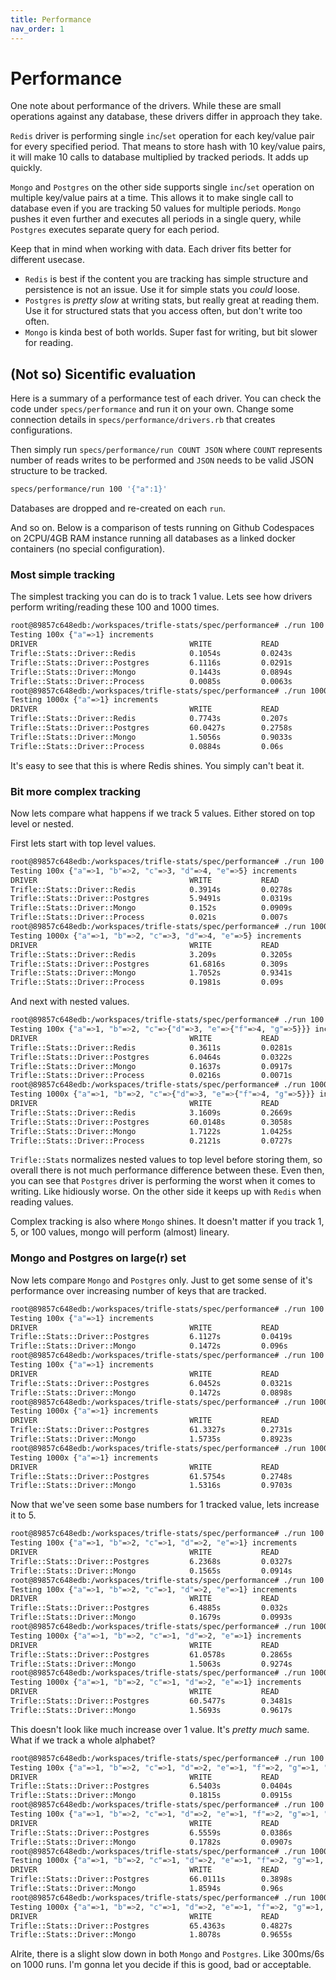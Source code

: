 ```yaml
---
title: Performance
nav_order: 1
---
```


# Performance

One note about performance of the drivers. While these are small operations against any database, these drivers differ in approach they take.

`Redis` driver is performing single `inc`/`set` operation for each key/value pair for every specified period. That means to store hash with 10 key/value pairs, it will make 10 calls to database multiplied by tracked periods. It adds up quickly.

`Mongo` and `Postgres` on the other side supports single `inc`/`set` operation on multiple key/value pairs at a time. This allows it to make single call to database even if you are tracking 50 values for multiple periods. `Mongo` pushes it even further and executes all periods in a single query, while `Postgres` executes separate query for each period.

Keep that in mind when working with data. Each driver fits better for different usecase.

- `Redis` is best if the content you are tracking has simple structure and persistence is not an issue. Use it for simple stats you _could_ loose.
- `Postgres` is _pretty slow_ at writing stats, but really great at reading them. Use it for structured stats that you access often, but don't write too often.
- `Mongo` is kinda best of both worlds. Super fast for writing, but bit slower for reading.

## (Not so) Sicentific evaluation

Here is a summary of a performance test of each driver. You can check the code under `specs/performance` and run it on your own. Change some connection details in `specs/performance/drivers.rb` that creates configurations.

Then simply run `specs/performance/run COUNT JSON` where `COUNT` represents number of reads writes to be performed and `JSON` needs to be valid JSON structure to be tracked.

```sh
specs/performance/run 100 '{"a":1}'
```

Databases are dropped and re-created on each `run`.

And so on. Below is a comparison of tests running on Github Codespaces on 2CPU/4GB RAM instance running all databases as a linked docker containers (no special configuration).

### Most simple tracking

The simplest tracking you can do is to track 1 value. Lets see how drivers perform writing/reading these 100 and 1000 times.

```sh
root@89857c648edb:/workspaces/trifle-stats/spec/performance# ./run 100 '{"a":1}'
Testing 100x {"a"=>1} increments
DRIVER                                  WRITE           READ
Trifle::Stats::Driver::Redis            0.1054s         0.0243s
Trifle::Stats::Driver::Postgres         6.1116s         0.0291s
Trifle::Stats::Driver::Mongo            0.1443s         0.0894s
Trifle::Stats::Driver::Process          0.0085s         0.0063s
root@89857c648edb:/workspaces/trifle-stats/spec/performance# ./run 1000 '{"a":1}'
Testing 1000x {"a"=>1} increments
DRIVER                                  WRITE           READ
Trifle::Stats::Driver::Redis            0.7743s         0.207s
Trifle::Stats::Driver::Postgres         60.0427s        0.2758s
Trifle::Stats::Driver::Mongo            1.5056s         0.9033s
Trifle::Stats::Driver::Process          0.0884s         0.06s
```

It's easy to see that this is where Redis shines. You simply can't beat it.

### Bit more complex tracking

Now lets compare what happens if we track 5 values. Either stored on top level or nested.

First lets start with top level values. 

```sh
root@89857c648edb:/workspaces/trifle-stats/spec/performance# ./run 100 '{"a":1,"b":2,"c":3,"d":4,"e":5}'
Testing 100x {"a"=>1, "b"=>2, "c"=>3, "d"=>4, "e"=>5} increments
DRIVER                                  WRITE           READ
Trifle::Stats::Driver::Redis            0.3914s         0.0278s
Trifle::Stats::Driver::Postgres         5.9491s         0.0319s
Trifle::Stats::Driver::Mongo            0.152s          0.0909s
Trifle::Stats::Driver::Process          0.021s          0.007s
root@89857c648edb:/workspaces/trifle-stats/spec/performance# ./run 1000 '{"a":1,"b":2,"c":3,"d":4,"e":5}'
Testing 1000x {"a"=>1, "b"=>2, "c"=>3, "d"=>4, "e"=>5} increments
DRIVER                                  WRITE           READ
Trifle::Stats::Driver::Redis            3.209s          0.3205s
Trifle::Stats::Driver::Postgres         61.6816s        0.309s
Trifle::Stats::Driver::Mongo            1.7052s         0.9341s
Trifle::Stats::Driver::Process          0.1981s         0.09s
```

And next with nested values.

```sh
root@89857c648edb:/workspaces/trifle-stats/spec/performance# ./run 100 '{"a":1,"b":2,"c":{"d":3,"e":{"f":4,"g":5}}}'
Testing 100x {"a"=>1, "b"=>2, "c"=>{"d"=>3, "e"=>{"f"=>4, "g"=>5}}} increments
DRIVER                                  WRITE           READ
Trifle::Stats::Driver::Redis            0.3611s         0.0281s
Trifle::Stats::Driver::Postgres         6.0464s         0.0322s
Trifle::Stats::Driver::Mongo            0.1637s         0.0917s
Trifle::Stats::Driver::Process          0.0216s         0.0071s
root@89857c648edb:/workspaces/trifle-stats/spec/performance# ./run 1000 '{"a":1,"b":2,"c":{"d":3,"e":{"f":4,"g":5}}}'
Testing 1000x {"a"=>1, "b"=>2, "c"=>{"d"=>3, "e"=>{"f"=>4, "g"=>5}}} increments
DRIVER                                  WRITE           READ
Trifle::Stats::Driver::Redis            3.1609s         0.2669s
Trifle::Stats::Driver::Postgres         60.0148s        0.3058s
Trifle::Stats::Driver::Mongo            1.7122s         1.0425s
Trifle::Stats::Driver::Process          0.2121s         0.0727s
```

`Trifle::Stats` normalizes nested values to top level before storing them, so overall there is not much performance difference between these. Even then, you can see that `Postgres` driver is performing the worst when it comes to writing. Like hidiously worse. On the other side it keeps up with `Redis` when reading values.

Complex tracking is also where `Mongo` shines. It doesn't matter if you track 1, 5, or 100 values, mongo will perform (almost) lineary.

### Mongo and Postgres on large(r) set

Now lets compare `Mongo` and `Postgres` only. Just to get some sense of it's performance over increasing number of keys that are tracked.

```sh
root@89857c648edb:/workspaces/trifle-stats/spec/performance# ./run 100 '{"a":1}'
Testing 100x {"a"=>1} increments
DRIVER                                  WRITE           READ
Trifle::Stats::Driver::Postgres         6.1127s         0.0419s
Trifle::Stats::Driver::Mongo            0.1472s         0.096s
root@89857c648edb:/workspaces/trifle-stats/spec/performance# ./run 100 '{"a":1}'
Testing 100x {"a"=>1} increments
DRIVER                                  WRITE           READ
Trifle::Stats::Driver::Postgres         6.0452s         0.0321s
Trifle::Stats::Driver::Mongo            0.1472s         0.0898s
root@89857c648edb:/workspaces/trifle-stats/spec/performance# ./run 1000 '{"a":1}'
Testing 1000x {"a"=>1} increments
DRIVER                                  WRITE           READ
Trifle::Stats::Driver::Postgres         61.3327s        0.2731s
Trifle::Stats::Driver::Mongo            1.5735s         0.8923s
root@89857c648edb:/workspaces/trifle-stats/spec/performance# ./run 1000 '{"a":1}'
Testing 1000x {"a"=>1} increments
DRIVER                                  WRITE           READ
Trifle::Stats::Driver::Postgres         61.5754s        0.2748s
Trifle::Stats::Driver::Mongo            1.5316s         0.9703s
```

Now that we've seen some base numbers for 1 tracked value, lets increase it to 5.

```sh
root@89857c648edb:/workspaces/trifle-stats/spec/performance# ./run 100 '{"a":1,"b":2,"c":1,"d":2,"e":1}'
Testing 100x {"a"=>1, "b"=>2, "c"=>1, "d"=>2, "e"=>1} increments
DRIVER                                  WRITE           READ
Trifle::Stats::Driver::Postgres         6.2368s         0.0327s
Trifle::Stats::Driver::Mongo            0.1565s         0.0914s
root@89857c648edb:/workspaces/trifle-stats/spec/performance# ./run 100 '{"a":1,"b":2,"c":1,"d":2,"e":1}'
Testing 100x {"a"=>1, "b"=>2, "c"=>1, "d"=>2, "e"=>1} increments
DRIVER                                  WRITE           READ
Trifle::Stats::Driver::Postgres         6.4885s         0.032s
Trifle::Stats::Driver::Mongo            0.1679s         0.0993s
root@89857c648edb:/workspaces/trifle-stats/spec/performance# ./run 1000 '{"a":1,"b":2,"c":1,"d":2,"e":1}'
Testing 1000x {"a"=>1, "b"=>2, "c"=>1, "d"=>2, "e"=>1} increments
DRIVER                                  WRITE           READ
Trifle::Stats::Driver::Postgres         61.0578s        0.2865s
Trifle::Stats::Driver::Mongo            1.5063s         0.9274s
root@89857c648edb:/workspaces/trifle-stats/spec/performance# ./run 1000 '{"a":1,"b":2,"c":1,"d":2,"e":1}'
Testing 1000x {"a"=>1, "b"=>2, "c"=>1, "d"=>2, "e"=>1} increments
DRIVER                                  WRITE           READ
Trifle::Stats::Driver::Postgres         60.5477s        0.3481s
Trifle::Stats::Driver::Mongo            1.5693s         0.9617s
```

This doesn't look like much increase over 1 value. It's _pretty much_ same. What if we track a whole alphabet?

```sh
root@89857c648edb:/workspaces/trifle-stats/spec/performance# ./run 100 '{"a":1,"b":2,"c":1,"d":2,"e":1,"f":2,"g":1,"h":2,"i":1,"j":2,"k":1,"l":2,"m":1,"n":2,"o":1,"p":2,"q":1,"r":2,"s":1,"t":2,"u":1,"v":2,"w":1,"x":2,"y":1,"z":2}'
Testing 100x {"a"=>1, "b"=>2, "c"=>1, "d"=>2, "e"=>1, "f"=>2, "g"=>1, "h"=>2, "i"=>1, "j"=>2, "k"=>1, "l"=>2, "m"=>1, "n"=>2, "o"=>1, "p"=>2, "q"=>1, "r"=>2, "s"=>1, "t"=>2, "u"=>1, "v"=>2, "w"=>1, "x"=>2, "y"=>1, "z"=>2} increments
DRIVER                                  WRITE           READ
Trifle::Stats::Driver::Postgres         6.5403s         0.0404s
Trifle::Stats::Driver::Mongo            0.1815s         0.0915s
root@89857c648edb:/workspaces/trifle-stats/spec/performance# ./run 100 '{"a":1,"b":2,"c":1,"d":2,"e":1,"f":2,"g":1,"h":2,"i":1,"j":2,"k":1,"l":2,"m":1,"n":2,"o":1,"p":2,"q":1,"r":2,"s":1,"t":2,"u":1,"v":2,"w":1,"x":2,"y":1,"z":2}'
Testing 100x {"a"=>1, "b"=>2, "c"=>1, "d"=>2, "e"=>1, "f"=>2, "g"=>1, "h"=>2, "i"=>1, "j"=>2, "k"=>1, "l"=>2, "m"=>1, "n"=>2, "o"=>1, "p"=>2, "q"=>1, "r"=>2, "s"=>1, "t"=>2, "u"=>1, "v"=>2, "w"=>1, "x"=>2, "y"=>1, "z"=>2} increments
DRIVER                                  WRITE           READ
Trifle::Stats::Driver::Postgres         6.5559s         0.0386s
Trifle::Stats::Driver::Mongo            0.1782s         0.0907s
root@89857c648edb:/workspaces/trifle-stats/spec/performance# ./run 1000 '{"a":1,"b":2,"c":1,"d":2,"e":1,"f":2,"g":1,"h":2,"i":1,"j":2,"k":1,"l":2,"m":1,"n":2,"o":1,"p":2,"q":1,"r":2,"s":1,"t":2,"u":1,"v":2,"w":1,"x":2,"y":1,"z":2}'
Testing 1000x {"a"=>1, "b"=>2, "c"=>1, "d"=>2, "e"=>1, "f"=>2, "g"=>1, "h"=>2, "i"=>1, "j"=>2, "k"=>1, "l"=>2, "m"=>1, "n"=>2, "o"=>1, "p"=>2, "q"=>1, "r"=>2, "s"=>1, "t"=>2, "u"=>1, "v"=>2, "w"=>1, "x"=>2, "y"=>1, "z"=>2} increments
DRIVER                                  WRITE           READ
Trifle::Stats::Driver::Postgres         66.0111s        0.3898s
Trifle::Stats::Driver::Mongo            1.8594s         0.96s
root@89857c648edb:/workspaces/trifle-stats/spec/performance# ./run 1000 '{"a":1,"b":2,"c":1,"d":2,"e":1,"f":2,"g":1,"h":2,"i":1,"j":2,"k":1,"l":2,"m":1,"n":2,"o":1,"p":2,"q":1,"r":2,"s":1,"t":2,"u":1,"v":2,"w":1,"x":2,"y":1,"z":2}'
Testing 1000x {"a"=>1, "b"=>2, "c"=>1, "d"=>2, "e"=>1, "f"=>2, "g"=>1, "h"=>2, "i"=>1, "j"=>2, "k"=>1, "l"=>2, "m"=>1, "n"=>2, "o"=>1, "p"=>2, "q"=>1, "r"=>2, "s"=>1, "t"=>2, "u"=>1, "v"=>2, "w"=>1, "x"=>2, "y"=>1, "z"=>2} increments
DRIVER                                  WRITE           READ
Trifle::Stats::Driver::Postgres         65.4363s        0.4827s
Trifle::Stats::Driver::Mongo            1.8078s         0.9655s
```

Alrite, there is a slight slow down in both `Mongo` and `Postgres`. Like 300ms/6s on 1000 runs. I'm gonna let you decide if this is good, bad or acceptable.